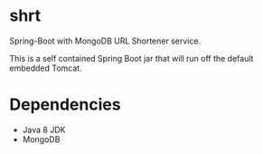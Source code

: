 # shrt
Spring-Boot with MongoDB URL Shortener service.

This is a self contained Spring Boot jar that will run off the default embedded Tomcat.

# Dependencies
* Java 8 JDK
* MongoDB 
